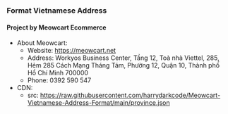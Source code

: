 ### Format Vietnamese Address

#### Project by Meowcart Ecommerce

- About Meowcart:
  + Website: https://meowcart.net
  + Address: Workyos Business Center, Tầng 12, Toà nhà Viettel, 285, Hẻm 285 Cách Mạng Tháng Tám, Phường 12, Quận 10, Thành phố Hồ Chí Minh 700000
  + Phone: 0392 590 547
- CDN:
  + src: https://raw.githubusercontent.com/harrydarkcode/Meowcart-Vietnamese-Address-Format/main/province.json

